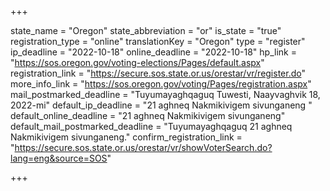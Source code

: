 +++

state_name = "Oregon"
state_abbreviation = "or"
is_state = "true"
registration_type = "online"
translationKey = "Oregon"
type = "register"
ip_deadline = "2022-10-18"
online_deadline = "2022-10-18"
hp_link = "https://sos.oregon.gov/voting-elections/Pages/default.aspx"
registration_link = "https://secure.sos.state.or.us/orestar/vr/register.do"
more_info_link = "https://sos.oregon.gov/voting/Pages/registration.aspx"
mail_postmarked_deadline = "Tuyumayaghqaguq Tuwesti, Naayvaghvik 18, 2022-mi"
default_ip_deadline = "21 aghneq Nakmikivigem sivunganeng "
default_online_deadline = "21 aghneq Nakmikivigem sivunganeng"
default_mail_postmarked_deadline = "Tuyumayaghqaguq 21 aghneq Nakmikivigem sivunganeng."
confirm_registration_link = "https://secure.sos.state.or.us/orestar/vr/showVoterSearch.do?lang=eng&source=SOS"

+++